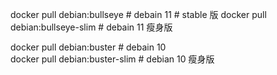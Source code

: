 docker pull debian:bullseye # debain 11   # stable 版
docker pull debian:bullseye-slim # debain 11 瘦身版    

docker pull debian:buster # debain 10   
docker pull debian:buster-slim  # debian 10 瘦身版    
